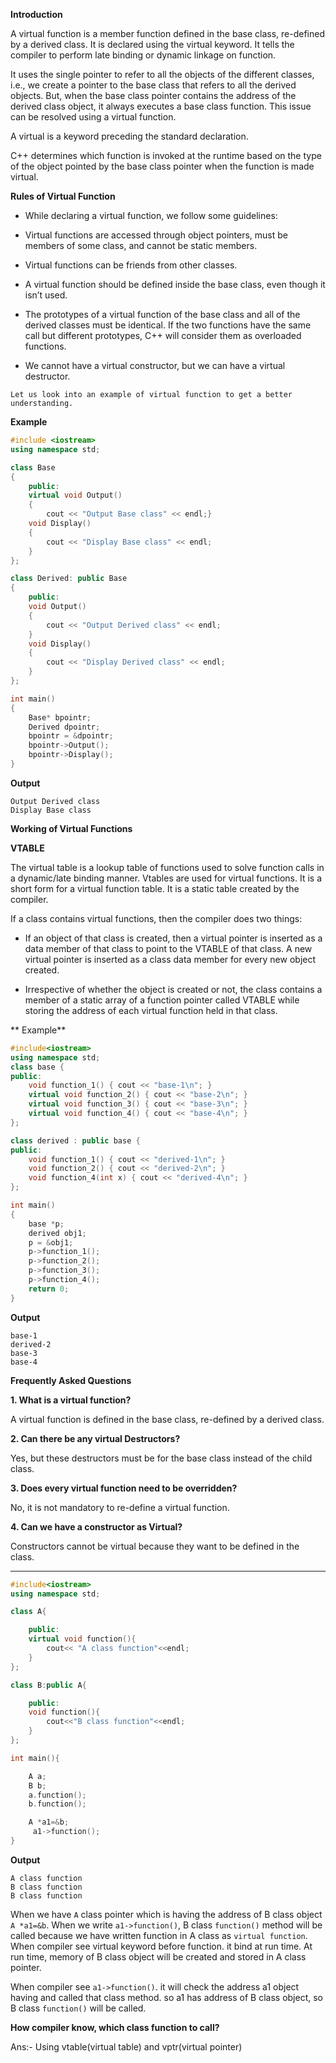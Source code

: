 ****Introduction****

A virtual function is a member function defined in the base class, re-defined by a derived class. It is declared using the virtual keyword. It tells the compiler to perform late binding or dynamic linkage on function.

It uses the single pointer to refer to all the objects of the different classes, i.e., we create a pointer to the base class that refers to all the derived objects. But, when the base class pointer contains the address of the derived class object, it always executes a base class function. This issue can be resolved using a virtual function.

A virtual is a keyword preceding the standard declaration.

C++ determines which function is invoked at the runtime based on the type of the object pointed by the base class pointer when the function is made virtual.

**Rules of Virtual Function**

-  While declaring a virtual function, we follow some guidelines:

-  Virtual functions are accessed through object pointers, must be members of some class, and cannot be static members.
 
-  Virtual functions can be friends from other classes.
 
-  A virtual function should be defined inside the base class, even though it isn’t used.
 
-  The prototypes of a virtual function of the base class and all of the derived classes must be identical. If the two functions have the same call but different prototypes, C++ will consider them as overloaded functions.
 
-  We cannot have a virtual constructor, but we can have a virtual destructor.

`Let us look into an example of virtual function to get a better understanding.`

**Example**

```cpp
#include <iostream>
using namespace std;

class Base
{
	public:
	virtual void Output()
	{
		cout << "Output Base class" << endl;}
	void Display()
	{
		cout << "Display Base class" << endl;
	}
};

class Derived: public Base
{
	public:
	void Output()
	{
		cout << "Output Derived class" << endl;
	}
	void Display()
	{
		cout << "Display Derived class" << endl;
	}
};

int main()
{
	Base* bpointr;
	Derived dpointr;
	bpointr = &dpointr;
	bpointr->Output();
	bpointr->Display();
}
```
**Output**

```
Output Derived class
Display Base class
```


****Working of Virtual Functions****

**VTABLE**

The virtual table is a lookup table of functions used to solve function calls in a dynamic/late binding manner. Vtables are used for virtual functions. It is a short form for a virtual function table. It is a static table created by the compiler.

If a class contains virtual functions, then the compiler does two things:

- If an object of that class is created, then a virtual pointer is inserted as a data member of that class to point to the VTABLE of that class. A new virtual pointer is inserted as a class data member for every new object created.
 
- Irrespective of whether the object is created or not, the class contains a member of a static array of a function pointer called VTABLE while storing the address of each virtual function held in that class.
 
** Example**

```cpp
#include<iostream>
using namespace std;
class base {
public:
    void function_1() { cout << "base-1\n"; }
    virtual void function_2() { cout << "base-2\n"; }
    virtual void function_3() { cout << "base-3\n"; }
    virtual void function_4() { cout << "base-4\n"; }
}; 

class derived : public base {
public:
    void function_1() { cout << "derived-1\n"; }
    void function_2() { cout << "derived-2\n"; }
    void function_4(int x) { cout << "derived-4\n"; }
};

int main()
{
    base *p;
    derived obj1;
    p = &obj1;
    p->function_1();
    p->function_2();
    p->function_3();
    p->function_4();
    return 0;
}
```

**Output**

```
base-1
derived-2
base-3
base-4
```


****Frequently Asked Questions****

**1. What is a virtual function?**

A virtual function is defined in the base class, re-defined by a derived class.

**2. Can there be any virtual Destructors?**

Yes, but these destructors must be for the base class instead of the child class.

**3. Does every virtual function need to be overridden?**

No, it is not mandatory to re-define a virtual function.

**4. Can we have a constructor as Virtual?**

Constructors cannot be virtual because they want to be defined in the class.

-------------------------------------------------------------------------------

```cpp
#include<iostream>
using namespace std;

class A{

    public:
    virtual void function(){
        cout<< "A class function"<<endl; 
    }
};

class B:public A{

    public:
    void function(){
        cout<<"B class function"<<endl;
    }
};

int main(){

    A a;
    B b;
    a.function();
    b.function();

    A *a1=&b;
     a1->function();
}
```

**Output**
```
A class function
B class function
B class function
```

When we have `A` class pointer which is having the address of B class object `A *a1=&b`. When we write `a1->function()`, B class `function()` method will be called 
because we have written function in A class as `virtual function`. When compiler see virtual keyword before function. it bind at run time. 
At run time, memory of B class object will be created and stored in A class pointer.  

When compiler see  `a1->function()`. it will check the address a1 object having and called that class method. so a1 has address of B class object, so B class `function()`
will be called.

**How compiler know, which class function to call?**

Ans:- Using vtable(virtual table) and vptr(virtual pointer)

